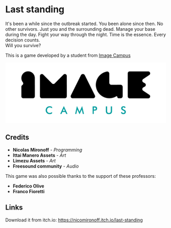   </a> 
 </p>
 
 # Last standing
 
 It's been a while since the outbreak started. You been alone since then. No other survivors. Just you and the surrounding dead. Manage your base during the day.
 Fight your way through the night. Time is the essence. Every decision counts.  
 Will you survive?
 
 This is a game developed by a student from <a href="https://www.imagecampus.edu.ar/">Image Campus</a>
 
 <p align="center">
   <a href="https://www.imagecampus.edu.ar/">
     <img src="logo-image-campus.png" alt="Image Campus"/>
   </a> 
 </p>
 
 ## Credits
 
 - **Nicolas Mironoff** - *Programming*
 - **Ittai Manero Assets** - *Art*
 - **Limezu Assets** - *Art*
 - **Freesound community** - *Audio*
 
 This game was also possible thanks to the support of these professors:
 
 - **Federico Olive**
 - **Franco Fioretti**
  
 ## Links
 
 Download it from itch.io: https://nicomironoff.itch.io/last-standing
